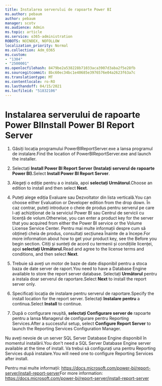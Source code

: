 ```yaml
---
title: Instalarea serverului de rapoarte Power BI
ms.author: pebaum
author: pebaum
manager: scotv
ms.audience: Admin
ms.topic: article
ms.service: o365-administration
ROBOTS: NOINDEX, NOFOLLOW
localization_priority: Normal
ms.collection: Adm_O365
ms.custom:
- "1304"
- "2500001"
ms.openlocfilehash: 8479be2a538228b71033aca3907d3aba2f5e28fb
ms.sourcegitcommit: 8bc60ec34bc1e40685e3976576e04a2623f63a7c
ms.translationtype: MT
ms.contentlocale: ro-RO
ms.lasthandoff: 04/15/2021
ms.locfileid: "51832106"
---
```

# <a name="install-power-bi-report-server"></a><span data-ttu-id="20d16-102">Instalarea serverului de rapoarte Power BI</span><span class="sxs-lookup"><span data-stu-id="20d16-102">Install Power BI Report Server</span></span>

1. <span data-ttu-id="20d16-103">Găsiți locația programului PowerBIReportServer.exe a lansa programul de instalare.</span><span class="sxs-lookup"><span data-stu-id="20d16-103">Find the location of PowerBIReportServer.exe and launch the installer.</span></span>

2. <span data-ttu-id="20d16-104">Selectați **Install Power BI Report Server (Instalați serverul de rapoarte Power BI).**</span><span class="sxs-lookup"><span data-stu-id="20d16-104">Select **Install Power BI Report Server**.</span></span>

3. <span data-ttu-id="20d16-105">Alegeți o ediție pentru a o instala, apoi **selectați Următorul**.</span><span class="sxs-lookup"><span data-stu-id="20d16-105">Choose an edition to install and then select **Next**.</span></span>

4. <span data-ttu-id="20d16-106">Puteți alege ediția Evaluare sau Dezvoltator din lista verticală.</span><span class="sxs-lookup"><span data-stu-id="20d16-106">You can choose either Evaluation or Developer edition from the drop down.</span></span>  <span data-ttu-id="20d16-107">În caz contrar, puteți introduce o cheie de produs pentru serverul pe care l-ați achiziționat de la serviciul Power BI sau Centrul de servicii cu licență de volum.</span><span class="sxs-lookup"><span data-stu-id="20d16-107">Otherwise, you can enter a product key for the server that you acquired from either the Power BI service or the Volume License Service Center.</span></span> <span data-ttu-id="20d16-108">Pentru mai multe informații despre cum să obțineți cheia de produs, consultați secțiunea Înainte de a începe.</span><span class="sxs-lookup"><span data-stu-id="20d16-108">For more information about how to get your product key, see the Before you begin section.</span></span> <span data-ttu-id="20d16-109">Citiți și sunteți de acord cu termenii și condițiile licenței, apoi **selectați Următorul.**</span><span class="sxs-lookup"><span data-stu-id="20d16-109">Read and agree to the license terms and conditions, and then select **Next**.</span></span>

5. <span data-ttu-id="20d16-110">Trebuie să aveți un motor de baze de date disponibil pentru a stoca baza de date server de raport.</span><span class="sxs-lookup"><span data-stu-id="20d16-110">You need to have a Database Engine available to store the report server database.</span></span> <span data-ttu-id="20d16-111">Selectați **Următorul** pentru a instala doar serverul de raportare.</span><span class="sxs-lookup"><span data-stu-id="20d16-111">Select **Next** to install the report server only.</span></span>

6. <span data-ttu-id="20d16-112">Specificați locația de instalare pentru serverul de raportare.</span><span class="sxs-lookup"><span data-stu-id="20d16-112">Specify the install location for the report server.</span></span> <span data-ttu-id="20d16-113">Selectați **Instalare pentru** a continua.</span><span class="sxs-lookup"><span data-stu-id="20d16-113">Select **Install** to continue.</span></span>

7. <span data-ttu-id="20d16-114">După o configurare reușită, **selectați Configurare server de** rapoarte pentru a lansa Managerul de configurare pentru Reporting Services.</span><span class="sxs-lookup"><span data-stu-id="20d16-114">After a successful setup, select **Configure Report Server** to launch the Reporting Services Configuration Manager.</span></span>

<span data-ttu-id="20d16-115">Nu aveți nevoie de un server SQL Server Database Engine disponibil în momentul instalării.</span><span class="sxs-lookup"><span data-stu-id="20d16-115">You don't need a SQL Server Database Engine server available at the time of install.</span></span> <span data-ttu-id="20d16-116">Va trebui să configurați una pentru Reporting Services după instalare.</span><span class="sxs-lookup"><span data-stu-id="20d16-116">You will need one to configure Reporting Services after install.</span></span>

<span data-ttu-id="20d16-117">Pentru mai multe informații: https://docs.microsoft.com/power-bi/report-server/install-report-server</span><span class="sxs-lookup"><span data-stu-id="20d16-117">For more information: https://docs.microsoft.com/power-bi/report-server/install-report-server</span></span>

